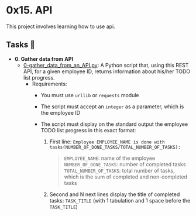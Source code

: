 # 0x15. API

This project involves learning how to use api.

## Tasks :page_with_curl:
* **0. Gather data from API**
  * [0-gather_data_from_an_API.py](./0-gather_data_from_an_API.py): A Python script that, using this REST API, for a given employee ID, returns information about his/her TODO list progress.
    * Requirements:
      * You must use `urllib` or `requests` module
      * The script must accept an `integer` as a parameter, which is the employee ID
      * The script must display on the standard output the employee TODO list progress in this exact format:

        1. First line: ```Employee EMPLOYEE_NAME is done with tasks(NUMBER_OF_DONE_TASKS/TOTAL_NUMBER_OF_TASKS):```
            > `EMPLOYEE_NAME`: name of the employee
            > `NUMBER_OF_DONE_TASKS`: number of completed tasks
            > `TOTAL_NUMBER_OF_TASKS`: total number of tasks, which is the sum of completed and non-completed tasks
        2. Second and N next lines display the title of completed tasks: `TASK_TITLE` (with 1 tabulation and 1 space before the `TASK_TITLE`)
